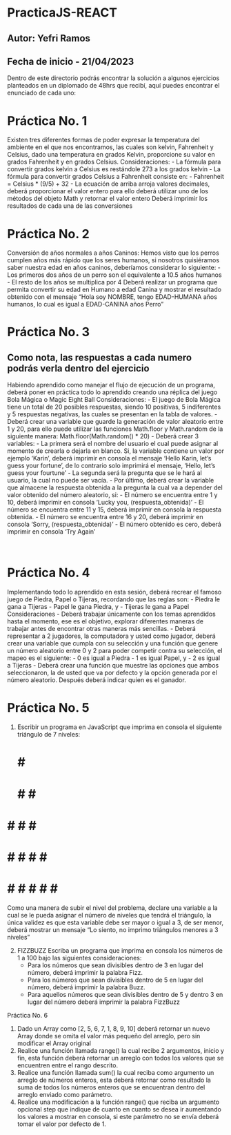 # PracticaJS-REACT
## Autor: Yefri Ramos
## Fecha de inicio - 21/04/2023


Dentro de este directorio podrás encontrar la solución a algunos ejercicios planteados en un diplomado de 48hrs que recibí, aquí puedes encontrar el enunciado de cada uno:

# Práctica No. 1
Existen tres diferentes formas de poder expresar la temperatura del ambiente en el que nos encontramos, las cuales son kelvin, Fahrenheit y Celsius, dado una temperatura en grados Kelvin, proporcione su valor en grados Fahrenheit y en grados Celsius.
Consideraciones:
    - La fórmula para convertir grados kelvin a Celsius es restándole 273 a los grados kelvin
    - La fórmula para convertir grados Celsius a Fahrenheit consiste en:
        - Fahrenheit = Celsius * (9/5) + 32
        - La ecuación de arriba arroja valores decimales, deberá proporcionar el valor entero para ello deberá utilizar uno de los métodos del objeto Math y retornar el valor entero
Deberá imprimir los resultados de cada una de las conversiones

# Práctica No. 2
Conversión de años normales a años Caninos: Hemos visto que los perros cumplen años más rápido que los seres humanos, si nosotros quisiéramos saber nuestra edad en años caninos, deberíamos considerar lo siguiente:
    - Los primeros dos años de un perro son el equivalente a 10.5 años humanos
    - El resto de los años se multiplica por 4
Deberá realizar un programa que permita convertir su edad en Humano a edad Canina y mostrar el resultado obtenido con el mensaje “Hola soy NOMBRE, tengo EDAD-HUMANA años humanos, lo cual es igual a EDAD-CANINA años Perro”
 
# Práctica No. 3
## Como nota, las respuestas a cada numero podrás verla dentro del ejercicio
Habiendo aprendido como manejar el flujo de ejecución de un programa, deberá poner en práctica todo lo aprendido creando una réplica del juego Bola Mágica o Magic Eight Ball
Consideraciones:
    - El juego de Bola Mágica tiene un total de 20 posibles respuestas, siendo 10 positivas, 5 indiferentes y 5 respuestas negativas, las cuales se presentan en la tabla de valores.
    - Deberá crear una variable que guarde la generación de valor aleatorio entre 1 y 20, para ello puede utilizar las funciones Math.floor y Math.random de la siguiente manera: Math.floor(Math.random() * 20)
    - Deberá crear 3 variables:
    - La primera será el nombre del usuario el cual puede asignar al momento de crearla o dejarla en blanco. Si, la variable contiene un valor por ejemplo ‘Karin’, deberá imprimir en consola el mensaje ‘Hello Karin, let’s guess your fortune’, de lo contrario solo imprimirá el mensaje, ‘Hello, let’s guess your fourtune’
        - La segunda será la pregunta que se le hará al usuario, la cual no puede ser vacía.
        - Por último, deberá crear la variable que almacene la respuesta obtenida a la pregunta la cual va a depender del valor obtenido del número aleatorio, si:
            - El número se encuentra entre 1 y 10, deberá imprimir en consola ‘Lucky you, (respuesta_obtenida)’
            - El número se encuentra entre 11 y 15, deberá imprimir en consola la respuesta obtenida.
            - El número se encuentra entre 16 y 20, deberá imprimir en consola ‘Sorry, (respuesta_obtenida)’
            - El número obtenido es cero, deberá imprimir en consola ‘Try Again’

 
# Práctica No. 4
Implementando todo lo aprendido en esta sesión, deberá recrear el famoso juego de Piedra, Papel o Tijeras, recordando que las reglas son:
    - Piedra le gana a Tijeras
    - Papel le gana Piedra, y
    - Tijeras le gana a Papel
Consideraciones
    - Deberá trabajar únicamente con los temas aprendidos hasta el momento, ese es el objetivo, explorar diferentes maneras de trabajar antes de encontrar otras maneras más sencillas.
    - Deberá representar a 2 jugadores, la computadora y usted como jugador, deberá crear una variable que cumpla con su selección y una función que genere un número aleatorio entre 0 y 2 para poder competir contra su selección, el mapeo es el siguiente:
        - 0 es igual a Piedra
        - 1 es igual Papel, y
        - 2 es igual a Tijeras
    - Deberá crear una función que muestre las opciones que ambos seleccionaron, la de usted que va por defecto y la opción generada por el número aleatorio. Después deberá indicar quien es el ganador.


# Práctica No. 5
1. Escribir un programa en JavaScript que imprima en consola el siguiente triángulo de 7 niveles:
      #
     # #
    # # #
   # # # #
  # # # # #
 # # # # # #
# # # # # # #
Como una manera de subir el nivel del problema, declare una variable a la cual se le pueda asignar el número de niveles que tendrá el triángulo, la única validez es que esta variable debe ser mayor o igual a 3, de ser menor, deberá mostrar un mensaje “Lo siento, no imprimo triángulos menores a 3 niveles”

2. FIZZBUZZ
Escriba un programa que imprima en consola los números de 1 a 100 bajo las siguientes
consideraciones:
    - Para los números que sean divisibles dentro de 3 en lugar del número, deberá imprimir la palabra Fizz.
    - Para los números que sean divisibles dentro de 5 en lugar del número, deberá imprimir la palabra Buzz.
    - Para aquellos números que sean divisibles dentro de 5 y dentro 3 en lugar del número deberá imprimir la palabra FizzBuzz


Práctica No. 6
1. Dado un Array como [2, 5, 6, 7, 1, 8, 9, 10] deberá retornar un nuevo Array donde se omita el valor más pequeño del arreglo, pero sin modificar el Array original
2. Realice una función llamada range() la cual recibe 2 argumentos, inicio y fin, esta función deberá retornar un arreglo con todos los valores que se encuentren entre el rango descrito.
3. Realice una función llamada sum() la cual reciba como argumento un arreglo de números enteros, esta deberá retornar como resultado la suma de todos los números enteros que se encuentran dentro del arreglo enviado como parámetro.
4. Realice una modificación a la función range() que reciba un argumento opcional step que indique de cuanto en cuanto se desea ir aumentando los valores a mostrar en consola, si este parámetro no se envía deberá tomar el valor por defecto de 1.

